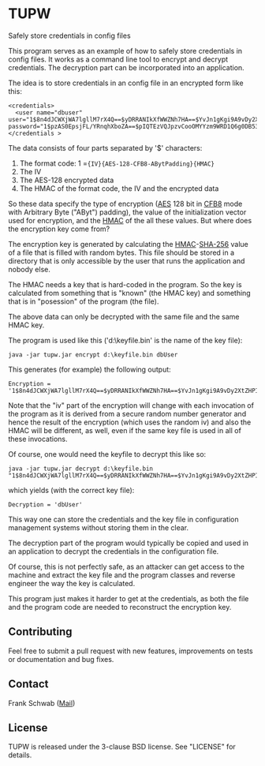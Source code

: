 # TUPW

Safely store credentials in config files

This program serves as an example of how to safely store credentials in config files. It works as a command line tool to encrypt and decrypt credentials. The decryption part can be incorporated into an application.

The idea is to store credentials in an config file in an encrypted form like this:

    <credentials>
      <user name="dbuser" user="1$8n4dJCWXjWA7lgllM7rX4Q==$yDRRANIkXfWWZNh7HA==$YvJn1gKgi9A9vDy2XtZHPICWeerda6y4wa+4ihLTcPs=" password="1$pzAS0EpsjFL/YRnqhXboZA==$pIQTEzVQJpzvCooOMYYzm9WRD1Q6g0DB538+52NUScEXRQ2jky/adsiTbfcd$mqHGnN00bqMjdMAUDylrX1PMPg539zX0mKtp11SFJEM="/>
    </credentials >

The data consists of four parts separated by '$' characters:

1. The format code: 1 =`{IV}{AES-128-CFB8-ABytPadding}{HMAC}`
2. The IV
3. The AES-128 encrypted data
3. The HMAC of the format code, the IV and the encrypted data

So these data specify the type of encryption ([AES](https://en.wikipedia.org/wiki/Advanced_Encryption_Standard "AES") 128 bit in [CFB8](https://en.wikipedia.org/wiki/Block_cipher_mode_of_operation#CFB "CFB") mode with Arbitrary Byte ("AByt") padding), the value of the initialization vector used for encryption, and the [HMAC](https://en.wikipedia.org/wiki/Hash-based_message_authentication_code "HMAC") of the all these values. But where does the encryption key come from?

The encryption key is generated by calculating the [HMAC](https://en.wikipedia.org/wiki/Hash-based_message_authentication_code "HMAC")-[SHA-256](https://en.wikipedia.org/wiki/SHA-2 "SHA-256") value of a file that is filled with random bytes. This file should be stored in a directory that is only accessible by the user that runs the application and nobody else.

The HMAC needs a key that is hard-coded in the program. So the key is calculated from something that is "known" (the HMAC key) and something that is in "posession" of the program (the file).

The above data can only be decrypted with the same file and the same HMAC key.

The program is used like this ('d:\keyfile.bin' is the name of the key file):

    java -jar tupw.jar encrypt d:\keyfile.bin dbUser

This generates (for example) the following output:

    Encryption = '1$8n4dJCWXjWA7lgllM7rX4Q==$yDRRANIkXfWWZNh7HA==$YvJn1gKgi9A9vDy2XtZHPICWeerda6y4wa+4ihLTcPs='

Note that the "iv" part of the encryption will change with each invocation of the program as it is derived from a secure random number generator and hence the result of the encryption (which uses the random iv) and also the HMAC will be different, as well, even if the same key file is used in all of these invocations.

Of course, one would need the keyfile to decrypt this like so:

    java -jar tupw.jar decrypt d:\keyfile.bin "1$8n4dJCWXjWA7lgllM7rX4Q==$yDRRANIkXfWWZNh7HA==$YvJn1gKgi9A9vDy2XtZHPICWeerda6y4wa+4ihLTcPs="

which yields (with the correct key file):

    Decryption = 'dbUser'
    
This way one can store the credentials and the key file in configuration management systems without storing them in the clear.

The decryption part of the program would typically be copied and used in an application to decrypt the credentials in the configuration file.

Of course, this is not perfectly safe, as an attacker can get access to the machine and extract the key file and the program classes and reverse engineer the way the key is calculated.

This program just makes it harder to get at the credentials, as both the file and the program code are needed to reconstruct the encryption key.

## Contributing

Feel free to submit a pull request with new features, improvements on tests or documentation and bug fixes.

## Contact

Frank Schwab ([Mail](mailto:frank.schwab@deutschebahn.com "Mail"))

## License

TUPW is released under the 3-clause BSD license. See "LICENSE" for details.
